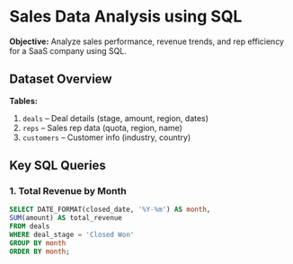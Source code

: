 # Sales Data Analysis using SQL


**Objective:**
Analyze sales performance, revenue trends, and rep efficiency for a SaaS company using SQL.


## Dataset Overview
**Tables:**
1. `deals` – Deal details (stage, amount, region, dates)
2. `reps` – Sales rep data (quota, region, name)
3. `customers` – Customer info (industry, country)


## Key SQL Queries


### 1. Total Revenue by Month
```sql
SELECT DATE_FORMAT(closed_date, '%Y-%m') AS month,
SUM(amount) AS total_revenue
FROM deals
WHERE deal_stage = 'Closed Won'
GROUP BY month
ORDER BY month;
